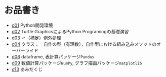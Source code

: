 # お品書き
- [d01](1日目) Python開発環境
- [d02](2日目) Turtle GraphicsによるPython Programingの基礎演習
- [d03](3日目) 〃（補足）例外処理
- [d04](4〜5日目) クラス：　自作の型（有理数），自作型における組み込みメソッドのオーバーライド
- [d06](6〜8日目) dataframe, 表計算パッケージ`Pandas`
- [d09](9〜12日目) 数値計算パッケージ`NumPy`, グラフ描画パッケージ`matplotlib`
- [d13](13日目) あみだくじ
